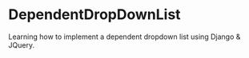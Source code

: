 # DependentDropDownList
 Learning how to implement a dependent dropdown list using Django & JQuery.
